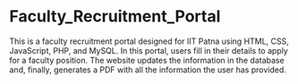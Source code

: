 # Faculty_Recruitment_Portal
This is a faculty recruitment portal designed for IIT Patna using HTML, CSS, JavaScript, PHP, and MySQL. In this portal, users fill in their details to apply for a faculty position. The website updates the information in the database and, finally, generates a PDF with all the information the user has provided.
